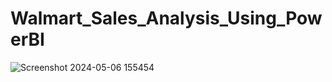 # Walmart_Sales_Analysis_Using_PowerBI

![Screenshot 2024-05-06 155454](https://github.com/Jarvis0019/Walmart_Sales_Analysis_Using_PowerBI/assets/163536503/f7227c45-ba23-4887-b9a1-0f6ed78f7f82)
